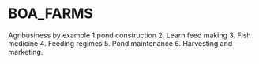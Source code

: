 # BOA_FARMS
Agribusiness by example 
1.pond construction 
2. Learn feed making
3. Fish medicine 
4. Feeding regimes
5. Pond maintenance 
6. Harvesting and marketing.
